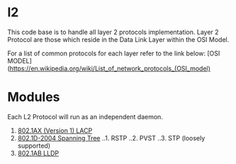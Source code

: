 # l2
This code base is to handle all layer 2 protocols implementation.  Layer 2 Protocol are those which reside in the Data Link Layer within the OSI Model.

For a list of common protocols for each layer refer to the link below:
[OSI MODEL](https://en.wikipedia.org/wiki/List_of_network_protocols_(OSI_model)

# Modules
Each L2 Protocol will run as an independent daemon.  

1. [802.1AX (Version 1) LACP](lacp/README.md)
2. [802.1D-2004  Spanning Tree](stp/README.md)
..1. RSTP
..2. PVST
..3. STP (loosely supported)
3. [802.1AB LLDP](lldp/README.md)


 


